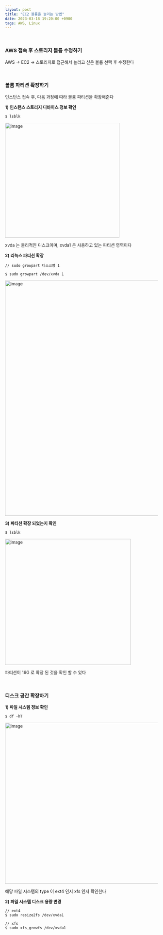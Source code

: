 ```yaml
---
layout: post
title: "EC2 볼륨을 늘리는 방법"
date: 2023-03-18 19:20:00 +0900
tags: AWS, Linux
---
```


<br />

### AWS 접속 후 스토리지 볼륨 수정하기

AWS -> EC2 -> 스토리지로 접근해서 늘리고 싶은 볼륨 선택 후 수정한다

<br />

### 볼륨 파티션 확장하기

인스턴스 접속 후, 다음 과정에 따라 볼륨 파티션을 확장해준다

<span style='font-weight:bold'>1) 인스턴스 스토리지 디바이스 정보 확인</span>
```
$ lsblk
```
<img width="377" alt="image" src="https://user-images.githubusercontent.com/64633169/226101166-10534cc8-63bb-49e0-a6ca-4660febc684f.png">

xvda 는 물리적인 디스크이며, xvda1 은 사용하고 있는 파티션 영역이다

<span style='font-weight:bold'>2) 리눅스 파티션 확장</span>
```
// sudo growpart 디스크명 1

$ sudo growpart /dev/xvda 1
```
<img width="773" alt="image" src="https://user-images.githubusercontent.com/64633169/226101137-5ec06ee7-50ca-4296-8cc3-04dc632e1005.png">

<span style='font-weight:bold'>3) 파티션 확장 되었는지 확인</span>
```
$ lsblk
```
<img width="414" alt="image" src="https://user-images.githubusercontent.com/64633169/226100561-dce0d845-0e1d-42b6-bcea-ed255e67b0e0.png">

파티션이 16G 로 확장 된 것을 확인 할 수 있다

<br />

### 디스크 공간 확장하기

<span style='font-weight:bold'>1) 파일 시스템 정보 확인</span>
```
$ df -hT
```
<img width="529" alt="image" src="https://user-images.githubusercontent.com/64633169/226101490-a6f1b5c9-cded-4967-ab2e-956824ad6481.png">

해당 파일 시스템의 type 이 ext4 인지 xfs 인지 확인한다

<span style='font-weight:bold'>2) 파일 시스템 디스크 용량 변경</span>
```
// ext4
$ sudo resize2fs /dev/xvda1

// xfs
$ sudo xfs_growfs /dev/xvda1

```

<br />
